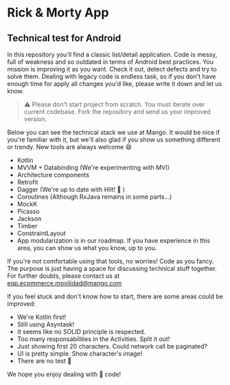 
# Rick & Morty App

## Technical test for Android

In this repository you'll find a classic list/detail application. Code is messy, full of weakness and so outdated in terms of Android best practices. You mission is improving it as you want. Check it out, detect defects and try to solve them. Dealing with legacy code is endless task, so if you don't have enough time for apply all changes you'd like, please write it down and let us know.

> :warning: Please don't start project from scratch. You must iterate over current codebase. Fork the repository and send us your improved version.

Below you can see the technical stack we use at Mango. It would be nice if you're familiar with it, but we'll also glad if you show us something different or trendy. New tools are always welcome :smile:

- Kotlin
- MVVM + Databinding (We're experimenting with MVI)
- Architecture components
- Retrofit
- Dagger (We're up to date with Hilt! :rocket: )
- Coroutines (Although RxJava remains in some parts...)
- MockK
- Picasso
- Jackson
- Timber
- ConstraintLayout
- App modularization is in our roadmap. If you have experience in this area, you can show us what you know, up to you.

If you're not comfortable using that tools, no worries! Code as you fancy. The purpose is just having a space for discussing technical stuff together. For further doubts, please contact us at eqp.ecommerce.movilidad@mango.com

If you feel stuck and don't know how to start, there are some areas could be improved:

- We're Kotlin first!
- Still using Asyntask!
- It seems like no SOLID principle is respected.
- Too many responsabilities in the Activities. Split it out!
- Just showing first 20 characters. Could network call be paginated?
- UI is pretty simple. Show character's image!
- There are no test :shit:

We hope you enjoy dealing with :spaghetti: code!